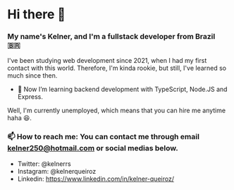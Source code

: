 # Hi there 👋

### My name's Kelner, and I'm a fullstack developer from Brazil :brazil:

I've been studying web development since 2021, when I had my first contact with this world. Therefore, I'm kinda rookie, but still, I've learned so much since then.

- 🌱 Now I’m learning backend development with TypeScript, Node.JS and Express.

Well, I'm currently unemployed, which means that you can hire me anytime haha :satisfied:.

### 📫 How to reach me: You can contact me through email kelner250@hotmail.com or social medias below.

- Twitter: @kelnerrs
- Instagram: @kelnerqueiroz
- Linkedin: https://www.linkedin.com/in/kelner-queiroz/

<!--
**kelnerroberto/kelnerroberto** is a ✨ _special_ ✨ repository because its `README.md` (this file) appears on your GitHub profile.

Here are some ideas to get you started:

- 🔭 I’m currently working on ...
- 👯 I’m looking to collaborate on ...
- 🤔 I’m looking for help with ...
- 💬 Ask me about ...
- 😄 Pronouns: ...
- ⚡ Fun fact: ...
-->
